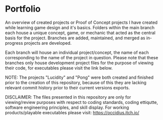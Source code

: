 # Portfolio
An overview of created projects or Proof of Concept projects I have created while learning game design and it's basics. Folders within the main branch each house a unique concept, game, or mechanic that acted as the central basis for the project. Branches are added, maintained, and merged as in-progress projects are developed.

Each branch will house an individual project/concept, the name of each corresponding to the name of the project in question. Please note that these branches only house development project files for the purpose of viewing their code, for executables please visit the link below.

NOTE: The projects "Lucidity" and "Pong" were both created and finished prior to the creation of this repository, because of this they are lacking relevant commit history prior to their current versions exports.

DISCLAIMER: The files presented in this repository are only for viewing/review purposes with respect to coding 
standards, coding ettiqutte, software engineering principles, and skill display. For working products/playable 
executables please visit:
https://occidius.itch.io/
